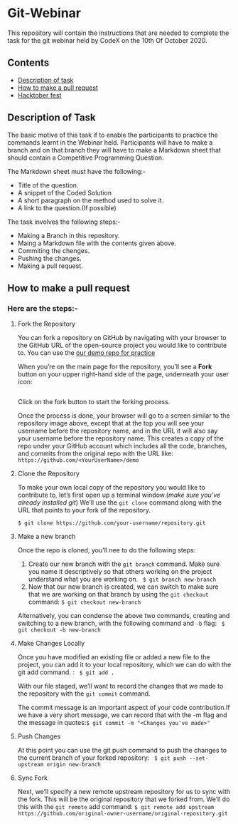 # Git-Webinar
This repository will contain the instructions that are needed to complete the task for the git webinar held by CodeX on the 10th Of October 2020.

## Contents
* [Description of task](#desc)
* [How to make a pull request](#pull)
* [Hacktober fest](#hack)

<a name='desc'>

## Description of Task
The basic motive of this task if to enable the participants to practice the commands learnt in the Webinar held.
Participants will have to make a branch and on that branch they will have to make a Markdown sheet that should contain a Competitive Programming Question.

The Markdown sheet must have the following:-
  * Title of the question.
  * A snippet of the Coded Solution
  * A short paragraph on the method used to solve it.
  * A link to the question.(If possible)
  
The task involves the following steps:-
  * Making a Branch in this repository.
  * Maing a Markdown file with the contents given above.
  * Commiting the chenges.
  * Pushing the changes.
  * Making a pull request.

<a name="pull">

## How to make a pull request

### Here are the steps:-
   1. Fork the Repository
      
      You can fork a repository on GitHub by navigating with your browser to the GitHub URL of the open-source project you would like to contribute to.
      You can use the [our demo repo for practice](https://github.com/CodeX-SFIT/Competitive-Programming-Pull-Request)
      
      When you’re on the main page for the repository, you’ll see a **Fork** button on your upper right-hand side of the page, underneath your user icon:
      
      ![]()
      
      Click on the fork button to start the forking process.
      
      Once the process is done, your browser will go to a screen similar to the repository image above, except that at the top you will see your username before the repository name, and in the URL it will also say your username before the repository name.
      This creates a copy of the repo under your GitHub account which includes all the code, branches, and commits from the original repo with the URL like: 
      ```https://github.com/<YourUserName>/demo```
          
   2. Clone the Repository
      
      To make your own local copy of the repository you would like to contribute to, let’s first open up a terminal window.(*make sure you've already installed git*)
      We’ll use the ```git clone``` command along with the URL that points to your fork of the repository.
      
      ```$ git clone https://github.com/your-username/repository.git```
   
   3. Make a new branch
      
      Once the repo is cloned, you'll nee to do the following steps:
         1. Create our new branch with the ```git branch``` command. Make sure you name it descriptively so that others working on the project understand what you are working on. ``` $ git branch new-branch```
         2. Now that our new branch is created, we can switch to make sure that we are working on that branch by using the ```git checkout``` command: ```$ git checkout new-branch```
         
      Alternatively, you can condense the above two commands, creating and switching to a new branch, with the following command and ```-b``` flag: ``` $ git checkout -b new-branch```
      
   4. Make Changes Locally
      
      Once you have modified an existing file or added a new file to the project, you can add it to your local repository, which we can do with the git add command. : ``` $ git add .```
      
      With our file staged, we’ll want to record the changes that we made to the repository with the ```git commit``` command.
      
      The commit message is an important aspect of your code contribution.If we have a very short message, we can record that with the -m flag and the message in quotes:```$ git commit -m "<Changes you've made>"```
      
   5. Push Changes
      
      At this point you can use the git push command to push the changes to the current branch of your forked repository: ``` $ git push --set-upstream origin new-branch```
      
   6. Sync Fork
     
      Next, we’ll specify a new remote upstream repository for us to sync with the fork. This will be the original repository that we forked from. We’ll do this with the ```git remote``` add command: ```$ git remote add upstream https://github.com/original-owner-username/original-repository.git```
